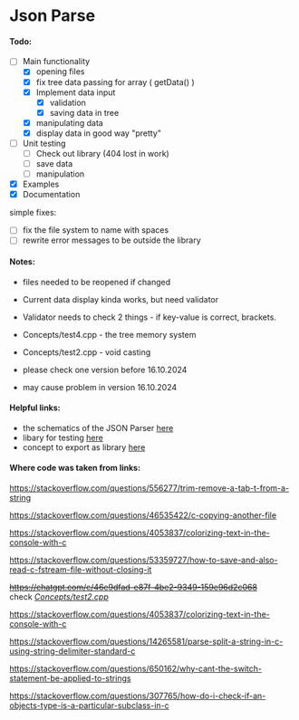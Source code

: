 # Json Parse

#### Todo:
- [ ] Main functionality
    - [x] opening files
    - [X] fix tree data passing for array ( getData() )
    - [X] Implement data input
      - [X] validation
      - [X] saving data in tree
    - [X] manipulating data
    - [X] display data in good way "pretty"
- [ ] Unit testing
    - [ ] Check out library (404 lost in work)
    - [ ] save data
    - [ ] manipulation
- [X] Examples
- [X] Documentation

simple fixes:
- [ ] fix the file system to name with spaces
- [ ] rewrite error messages to be outside the library

#### Notes:
- files needed to be reopened if changed
- Current data display kinda works, but need validator
- Validator needs to check 2 things - if key-value is correct, brackets.
- Concepts/test4.cpp - the tree memory system
- Concepts/test2.cpp - void casting 


- please check one version before 16.10.2024
- may cause problem in version 16.10.2024

#### Helpful links:
- the schematics of the JSON Parser [here](https://www.json.org/json-en.html)
- libary for testing [here](https://levelofindirection.com/blog/unit-testing-in-cpp-and-objective-c-just-got-easier.html)
- concept to export as library [here](https://www.geeksforgeeks.org/how-do-i-create-a-library-in-cpp/)



#### Where code was taken from links:

https://stackoverflow.com/questions/556277/trim-remove-a-tab-t-from-a-string

https://stackoverflow.com/questions/46535422/c-copying-another-file

https://stackoverflow.com/questions/4053837/colorizing-text-in-the-console-with-c

https://stackoverflow.com/questions/53359727/how-to-save-and-also-read-c-fstream-file-without-closing-it  

~~https://chatgpt.com/c/46e9dfad-e87f-4be2-9349-159e96d2c068~~  
check [*Concepts/test2.cpp*](Concepts/test2.cpp)


https://stackoverflow.com/questions/4053837/colorizing-text-in-the-console-with-c

https://stackoverflow.com/questions/14265581/parse-split-a-string-in-c-using-string-delimiter-standard-c

https://stackoverflow.com/questions/650162/why-cant-the-switch-statement-be-applied-to-strings

https://stackoverflow.com/questions/307765/how-do-i-check-if-an-objects-type-is-a-particular-subclass-in-c
